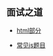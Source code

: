 ## 面试之道

- [html部分](https://github.com/IHongTaoI/study_everyday_note/blob/master/前端/面试/html部分.md)

- [常见js题目](https://github.com/IHongTaoI/study_everyday_note/blob/master/前端/面试/常见js题目.md)
